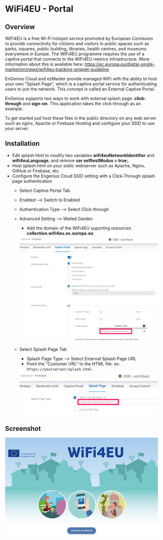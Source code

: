 # WiFi4EU - Portal


## Overview
WiFi4EU is a free Wi-Fi hotspot service promoted by European Comission to provide connectivity for citizens and visitors in public spaces such as parks, squares, public building, libraries, health centres, and museums everywhere in Europe. The WiFi4EU programme requires the use of a captive portal that connects to the WiFi4EU metrics infrastructure. More information about this is available here: https://ec.europa.eu/digital-single-market/en/news/wifi4eu-tracking-snippet-guideline

EnGenius Cloud and ezMaster provide managed WiFi with the ability to host your own "Splash Page", which is a captive portal service for authenticating users to join the network. This concept is called an External Captive Portal. 

EnGenius supports two ways to work with external splash page: **click-through** and **sign-on**. This application takes the click-through as an example.

To get started just host these files in the public directory on any web server such as nginx, Apache or Firebase Hosting and configure your SSID to use your server.

## Installation
* Edit splash.html to modify two variables **wifi4euNetworkIdentifier** and **wifi4euLanguage**, and remove **var selftestModus = true;**.
* Host splash.html on your static webserver such as Apache, Nginx, GitHub or Firebase, etc.
* Configure the Engenius Cloud SSID setting with a Click-Through splash page authentication
    * Select Captive Portal Tab
    * Enabled --> Switch to Enabled
    * Authentication Type --> Select Click-through
    * Advanced Setting --> Walled Garden
        * Add the domain of the WiFi4EU suporting resources  **collection.wifi4eu.ec.europa.eu**
        <img src="./media/WalledGarden.png" width="600"/>
 
    * Select Splash Page Tab
        * Splash Page Type --> Select External Splash Page URL
        * Point the "Customer URL" to the HTML file. ex: `https://yourserver/splash.html`
        <img src="./media/SplashPage.png" width="600"/> 

## Screenshot
![image](screenshot.jpg)
